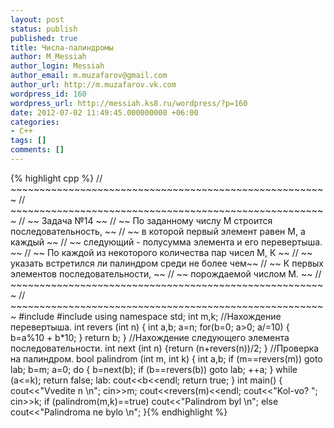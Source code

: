 ```yaml
---
layout: post
status: publish
published: true
title: Числа-палиндромы
author: M_Messiah
author_login: Messiah
author_email: m.muzafarov@gmail.com
author_url: http://m.muzafarov.vk.com
wordpress_id: 160
wordpress_url: http://messiah.ks8.ru/wordpress/?p=160
date: 2012-07-02 11:49:45.000000000 +06:00
categories:
- C++
tags: []
comments: []
---
```

{% highlight cpp %} // ~~~~~~~~~~~~~~~~~~~~~~~~~~~~~~~~~~~~~~~~~~~~~~~~~~~~~~~
 // ~~~~~~~~~~~~~~~~~~~~~~~~~~~~~~~~~~~~~~~~~~~~~~~~~~~~~~~
 // ~~ Задача №14 ~~
 // ~~ По заданному числу М строится последовательность, ~~
 // ~~ в которой первый элемент равен М, а каждый ~~
 // ~~ следующий - полусумма элемента и его перевертыша. ~~
 // ~~ По каждой из некоторого количества пар чисел М, К ~~
 // ~~ указать встретился ли палиндром среди не более чем~~
 // ~~ К первых элементов последовательности, ~~
 // ~~ порождаемой числом М. ~~
 // ~~~~~~~~~~~~~~~~~~~~~~~~~~~~~~~~~~~~~~~~~~~~~~~~~~~~~~~
 // ~~~~~~~~~~~~~~~~~~~~~~~~~~~~~~~~~~~~~~~~~~~~~~~~~~~~~~~
#include <iostream>
#include <cmath>
using namespace std;
int m,k;
 //Нахождение перевертыша.
int revers (int n)
{
int a,b;
a=n;
for(b=0; a>0; a/=10)
{
b=a%10 + b*10;
}
return b;
}
 //Нахождение следующего элемента последовательности.
int next (int n)
{return (n+revers(n))/2; }
 //Проверка на палиндром.
bool palindrom (int m, int k)
{ int a,b;
if (m==revers(m)) goto lab;
b=m; a=0;
do
{
b=next(b);
if (b==revers(b)) goto lab;
 ++a;
} while (a<=k);
return false;
lab: cout<<b<<endl;
return true;
}
int main()
{
cout<<"Vvedite n \n";
cin>>m;
cout<<revers(m)<<endl;
cout<<"Kol-vo? ";
cin>>k;
if (palindrom(m,k)==true) cout<<"Palindrom byl \n"; else cout<<"Palindroma ne bylo \n";  }{% endhighlight %}
